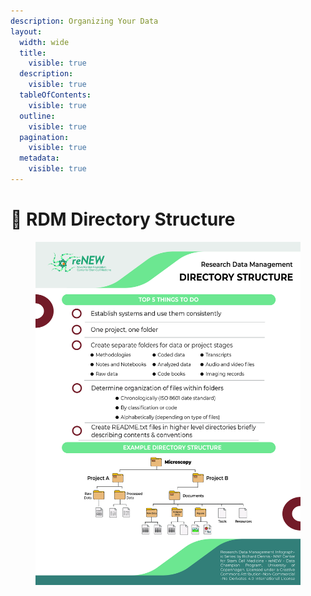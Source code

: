```yaml
---
description: Organizing Your Data
layout:
  width: wide
  title:
    visible: true
  description:
    visible: true
  tableOfContents:
    visible: true
  outline:
    visible: true
  pagination:
    visible: true
  metadata:
    visible: true
---
```


# 🔵 RDM Directory Structure

<div data-full-width="false"><figure><img src="../../../.gitbook/assets/RDM_Checklist_Directory.jpg" alt=""><figcaption></figcaption></figure></div>
